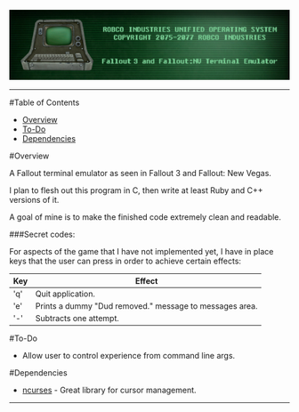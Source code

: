 ![RobCo Industries Unified Operating System Terminal](readme_assets/title.png "RobCo Industries Unified Operating System Terminal")

---

#Table of Contents

- [Overview](#overview)
- [To-Do](#to-do)
- [Dependencies](#dependencies)

#<a name="overview"></a>Overview

A Fallout terminal emulator as seen in Fallout 3 and Fallout: New Vegas.

I plan to flesh out this program in C, then write at least Ruby and C++ versions of it.

A goal of mine is to make the finished code extremely clean and readable.

###Secret codes:

For aspects of the game that I have not implemented yet, I have in place keys that the user can press in order to achieve certain effects:

| Key | Effect                                                  |
| --- | ------------------------------------------------------  |
| 'q' | Quit application.                                       |
| 'e' | Prints a dummy "Dud removed." message to messages area. |
| '-' | Subtracts one attempt.                                  |

#<a name="to-do"></a>To-Do
- Allow user to control experience from command line args.

#<a name="dependencies"></a>Dependencies

+ [ncurses](http://www.gnu.org/software/ncurses/) - Great library for cursor management.

---